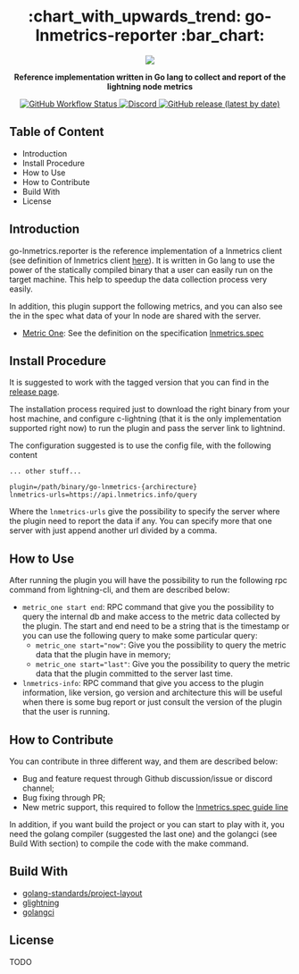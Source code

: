 <div align="center">
  <h1> :chart_with_upwards_trend: go-lnmetrics-reporter :bar_chart: </h1>

  <img src="https://github.com/OpenLNMetrics/lnmetrics.icons/blob/main/current/res/mipmap-xxxhdpi/ic_launcher.png" />

  <p>
    <strong> Reference implementation written in Go lang to collect and report of the lightning node metrics </strong>
  </p>

  <p>
   <a href="https://github.com/LNOpenMetrics/go-lnmetrics.reporter/actions">
    <img alt="GitHub Workflow Status" src="https://img.shields.io/github/workflow/status/LNOpenMetrics/go-lnmetrics.reporter/Build%20and%20test%20Go?style=flat-square"/>
   </a>
   <a href="https://discord.gg/vFX989za">
    <img alt="Discord" src="https://img.shields.io/discord/913794833498394634?style=flat-square">
   </a>
   <a href="https://github.com/LNOpenMetrics/go-lnmetrics.reporter/releases">
    <img alt="GitHub release (latest by date)" src="https://img.shields.io/github/v/release/LNOpenMetrics/go-lnmetrics.reporter?style=flat-square"/>
   </a>
  </p>
</div>

## Table of Content

- Introduction
- Install Procedure
- How to Use
- How to Contribute
- Build With
- License

## Introduction

go-lnmetrics.reporter is the reference implementation of a lnmetrics client (see definition of lnmetrics client [here](https://github.com/LNOpenMetrics/lnmetrics.rfc#terminology)). It is written in Go lang to use the power of the statically compiled binary that a user can  easily run on the target machine. This help to speedup the 
data collection process very easily.

In addition, this plugin support the following metrics, and you can also see the in the spec what data of your ln node are shared with the server.

- [Metric One](https://github.com/LNOpenMetrics/lnmetrics.rfc/blob/main/metrics/metric_1.md): See the definition on the specification [lnmetrics.spec](https://github.com/LNOpenMetrics/lnmetrics.rfc)

## Install Procedure

It is suggested to work with the tagged version that you can find in the [release page](https://github.com/LNOpenMetrics/go-lnmetrics.reporter/releases).

The installation process required just to download the right binary from your host machine, and configure c-lightning (that it is the only implementation supported right now) to run the plugin and pass the server link to lightnind.

The configuration suggested is to use the config file, with the following content

```
... other stuff...
 
plugin=/path/binary/go-lnmetrics-{archirecture}
lnmetrics-urls=https://api.lnmetrics.info/query
```

Where the `lnmetrics-urls` give the possibility to specify the server where the plugin need to report the data if any. You can specify more that one server with just
append another url divided by a comma.

## How to Use

After running the plugin you will have the possibility to run the following rpc command from lightning-cli, and them are described below:

- `metric_one start end`: RPC command that give you the possibility to query the internal db and make access to the metric data collected by the plugin. The start and end need to be a string that is the timestamp or you can use the following query to make some particular query:
  - `metric_one start="now"`: Give you the possibility to query the metric data that the plugin have in memory;
  - `metric_one start="last"`: Give you the possibility to query the metric data that the plugin committed to the server last time.
- `lnmetrics-info`: RPC command that give you access to the plugin information, like version, go version and architecture this will be useful when there is some bug
report or just consult the version of the plugin that the user is running.

## How to Contribute

You can contribute in three different way, and them are described below:

- Bug and feature request through Github discussion/issue or discord channel;
- Bug fixing through PR;
- New metric support, this required to follow the [lnmetrics.spec guide line](https://github.com/LNOpenMetrics/lnmetrics.rfc#how-propose-a-new-metric)

In addition, if you want build the project or you can start to play with it, you need the golang compiler (suggested the last one) and the golangci (see Build With section)
to compile the code with the make command.

## Build With
- [golang-standards/project-layout](https://github.com/golang-standards/project-layout)
- [glightning](https://github.com/vincenzopalazzo/glightning)
- [golangci](https://golangci-lint.run/)

## License

TODO
